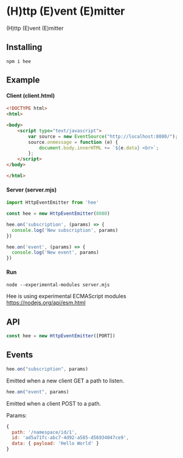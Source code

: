 # (H)ttp (E)vent (E)mitter

(H)ttp (E)vent (E)mitter

## Installing

```
npm i hee
```

## Example

#### Client (client.html)
```html
<!DOCTYPE html>
<html>

<body>
    <script type="text/javascript">
        var source = new EventSource("http://localhost:8080/");
        source.onmessage = function (e) {
            document.body.innerHTML += `${e.data} <br>`;
        };
    </script>
</body>

</html>

```

#### Server (server.mjs)
```javascript
import HttpEventEmitter from 'hee'

const hee = new HttpEventEmitter(8080)

hee.on('subscription', (params) => {
  console.log('New subscription', params)
})

hee.on('event', (params) => {
  console.log('New event', params)
})

```

#### Run
```
node --experimental-modules server.mjs
```

Hee is using experimental ECMAScript modules https://nodejs.org/api/esm.html

## API
```javascript
const hee = new HttpEventEmitter([PORT])
```
## Events
```javascript
hee.on("subscription", params)
```
Emitted when a new client GET a path to listen.

```javascript
hee.on("event", params)
```
Emitted when a client POST to a path.


Params:
```javascript
{ 
  path: '/namespace/id/1',
  id: 'ad5a71fc-abc7-4d92-a585-d56934047ce9',
  data: { payload: 'Hello World' } 
}
```
